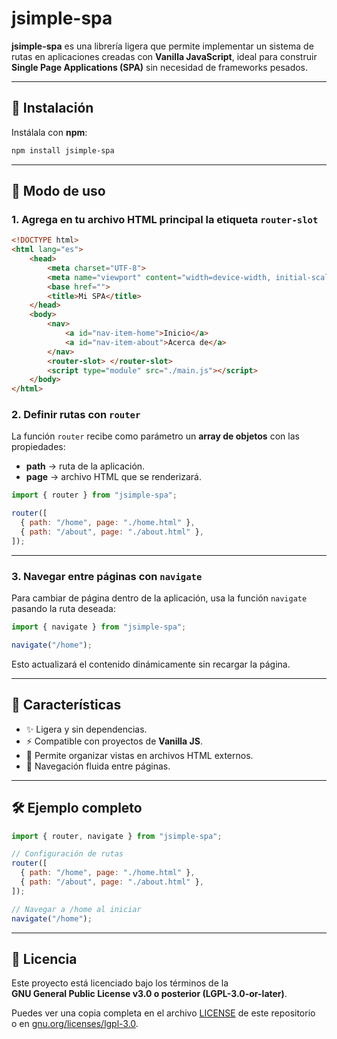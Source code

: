 # jsimple-spa

**jsimple-spa** es una librería ligera que permite implementar un sistema de rutas en aplicaciones creadas con **Vanilla JavaScript**, ideal para construir **Single Page Applications (SPA)** sin necesidad de frameworks pesados.

---

## 🚀 Instalación

Instálala con **npm**:

```bash
npm install jsimple-spa
```

---

## 📖 Modo de uso

### 1. Agrega en tu archivo HTML principal la etiqueta `router-slot`

```html
<!DOCTYPE html>
<html lang="es">
    <head>
        <meta charset="UTF-8">
        <meta name="viewport" content="width=device-width, initial-scale=1.0">
        <base href="">
        <title>Mi SPA</title>
    </head>
    <body>
        <nav>
            <a id="nav-item-home">Inicio</a>
            <a id="nav-item-about">Acerca de</a>
        </nav>
        <router-slot> </router-slot>
        <script type="module" src="./main.js"></script>
    </body>
</html>

```

### 2. Definir rutas con `router`

La función `router` recibe como parámetro un **array de objetos** con las propiedades:

- **path** → ruta de la aplicación.
- **page** → archivo HTML que se renderizará.

```js
import { router } from "jsimple-spa";

router([
  { path: "/home", page: "./home.html" },
  { path: "/about", page: "./about.html" },
]);
```

---

### 3. Navegar entre páginas con `navigate`

Para cambiar de página dentro de la aplicación, usa la función `navigate` pasando la ruta deseada:

```js
import { navigate } from "jsimple-spa";

navigate("/home");
```

Esto actualizará el contenido dinámicamente sin recargar la página.

---

## 📌 Características

- ✨ Ligera y sin dependencias.
- ⚡ Compatible con proyectos de **Vanilla JS**.
- 📂 Permite organizar vistas en archivos HTML externos.
- 🔄 Navegación fluida entre páginas.

---

## 🛠 Ejemplo completo

```js
import { router, navigate } from "jsimple-spa";

// Configuración de rutas
router([
  { path: "/home", page: "./home.html" },
  { path: "/about", page: "./about.html" },
]);

// Navegar a /home al iniciar
navigate("/home");
```

---

## 📄 Licencia
Este proyecto está licenciado bajo los términos de la  
**GNU General Public License v3.0 o posterior (LGPL-3.0-or-later)**.  


Puedes ver una copia completa en el archivo [LICENSE](./LICENSE) de este repositorio  
o en [gnu.org/licenses/lgpl-3.0](https://www.gnu.org/licenses/lgpl-3.0).
